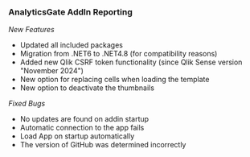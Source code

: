 ### AnalyticsGate AddIn Reporting

*New Features*
- Updated all included packages
- Migration from .NET6 to .NET4.8 (for compatibility reasons)
- Added new Qlik CSRF token functionality (since Qlik Sense version "November 2024")
- New option for replacing cells when loading the template
- New option to deactivate the thumbnails 

*Fixed Bugs*
- No updates are found on addin startup
- Automatic connection to the app fails
- Load App on startup automatically
- The version of GitHub was determined incorrectly
